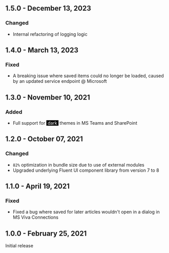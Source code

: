 ## 1.5.0 - December 13, 2023

### Changed
- Internal refactoring of logging logic


## 1.4.0 - March 13, 2023

### Fixed
- A breaking issue where saved items could no longer be loaded, caused by an updated service endpoint @ Microsoft

## 1.3.0 - November 10, 2021

### Added
- Full support for <span style="color:white;background-color:black">&nbsp;dark&nbsp;</span> themes in MS Teams and SharePoint

## 1.2.0 - October 07, 2021

### Changed
- `82%` optimization in bundle size due to use of external modules
- Upgraded underlying Fluent UI component library from version 7 to 8

## 1.1.0 - April 19, 2021

### Fixed
- Fixed a bug where saved for later articles wouldn&#x27;t open in a dialog in MS Viva Connections

## 1.0.0 - February 25, 2021

Initial release

